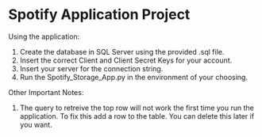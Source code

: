 # Spotify Application Project

Using the application:
1. Create the database in SQL Server using the provided .sql file.
2. Insert the correct Client and Client Secret Keys for your account.
3. Insert your server for the connection string.
4. Run the Spotify_Storage_App.py in the environment of your choosing.

Other Important Notes:
1. The query to retreive the top row will not work the first time you run the application. To fix this add a row to the table. You can delete this later if you want. 

